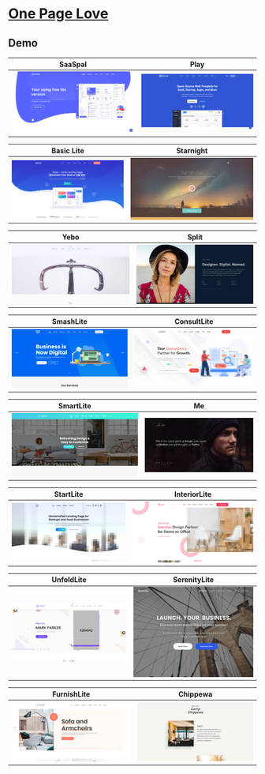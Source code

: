 # [One Page Love](https://onepagelove.com/)

## Demo
SaaSpal | Play
--- | ---
[![SaaSpal](https://raw.githubusercontent.com/World-of-Templates/OnePageLove-Free-Templates/main/zSupportImages/SaaSpal.png)](https://template.fusionsvisual.id/OPL/SaaSpal) | [![Play](https://raw.githubusercontent.com/World-of-Templates/OnePageLove-Free-Templates/main/zSupportImages/Play.png)](https://template.fusionsvisual.id/OPL/Play)

Basic Lite | Starnight
--- | ---
[![BasicLite](https://raw.githubusercontent.com/World-of-Templates/OnePageLove-Free-Templates/main/zSupportImages/BasicLite.png)](https://template.fusionsvisual.id/OPL/BasicLite) | [![Starnight](https://raw.githubusercontent.com/World-of-Templates/OnePageLove-Free-Templates/main/zSupportImages/Starnight.png)](https://template.fusionsvisual.id/OPL/Starnight)

Yebo | Split
--- | ---
[![Yebo](https://raw.githubusercontent.com/World-of-Templates/OnePageLove-Free-Templates/main/zSupportImages/Yebo.png)](https://template.fusionsvisual.id/OPL/Yebo) | [![Split](https://raw.githubusercontent.com/World-of-Templates/OnePageLove-Free-Templates/main/zSupportImages/Split.png)](https://template.fusionsvisual.id/OPL/Split)

SmashLite | ConsultLite
--- | ---
[![SmashLite](https://raw.githubusercontent.com/World-of-Templates/OnePageLove-Free-Templates/main/zSupportImages/SmashLite.png)](https://template.fusionsvisual.id/OPL/SmashLite) | [![ConsultLite](https://raw.githubusercontent.com/World-of-Templates/OnePageLove-Free-Templates/main/zSupportImages/ConsultLite.png)](https://template.fusionsvisual.id/OPL/ConsultLite)

SmartLite | Me
--- | ---
[![SmartLite](https://raw.githubusercontent.com/World-of-Templates/OnePageLove-Free-Templates/main/zSupportImages/SmartLite.png)](https://template.fusionsvisual.id/OPL/SmartLite) | [![Me](https://raw.githubusercontent.com/World-of-Templates/OnePageLove-Free-Templates/main/zSupportImages/Me.png)](https://template.fusionsvisual.id/OPL/Me)

StartLite | InteriorLite
--- | ---
[![Startlite](https://raw.githubusercontent.com/World-of-Templates/OnePageLove-Free-Templates/main/zSupportImages/StartLite.png)](https://template.fusionsvisual.id/OPL/StartLite) | [![InteriorLite](https://raw.githubusercontent.com/World-of-Templates/OnePageLove-Free-Templates/main/zSupportImages/InteriorLite.png)](https://template.fusionsvisual.id/OPL/InteriorLite)

UnfoldLite | SerenityLite
--- | ---
[![UnfoldLite](https://raw.githubusercontent.com/World-of-Templates/OnePageLove-Free-Templates/main/zSupportImages/UnfoldLite.png)](https://template.fusionsvisual.id/OPL/UnfoldLite) | [![SerenityLite](https://raw.githubusercontent.com/World-of-Templates/OnePageLove-Free-Templates/main/zSupportImages/SerenityLite.png)](https://template.fusionsvisual.id/OPL/SerenityLite)

FurnishLite | Chippewa
--- | ---
[![FurnishLite](https://raw.githubusercontent.com/World-of-Templates/OnePageLove-Free-Templates/main/zSupportImages/FurnishLite.png)](https://template.fusionsvisual.id/OPL/FurnishLite) | [![Chippewa](https://raw.githubusercontent.com/World-of-Templates/OnePageLove-Free-Templates/main/zSupportImages/Chippewa.png)](https://template.fusionsvisual.id/OPL/Chippewa)